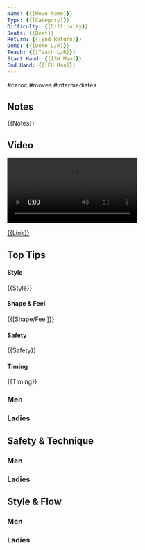 ```yaml
---
Name: {{[Move Name]}}
Type: {{[Category]}}
Difficulty: {{Difficulty}}
Beats: {{Beat}}
Return: {{[End Return]}}
Demo: {{[Demo L/R]}}
Teach: {{[Teach L/R]}}
Start Hand: {{[SH Man]}}
End Hand: {{[FH Man]}}
---
```


#ceroc #moves #intermediates
## Notes
{{Notes}}

## Video
<video controls>
    <source src="{{Link}}" type="video/mp4">
    
</video>

[{{Link}}]({{Link}})


## Top Tips

#### Style
{{Style}}

#### Shape & Feel
{{[Shape/Feel]}}

#### Safety
{{Safety}}

#### Timing
{{Timing}}

### Men

### Ladies

## Safety & Technique
### Men

### Ladies

## Style & Flow


### Men

### Ladies


